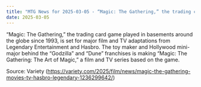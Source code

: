 ```yaml
---
title: "MTG News for 2025-03-05 - “Magic: The Gathering,” the trading card game play..."
date: 2025-03-05
---
```


“Magic: The Gathering,” the trading card game played in basements around the globe since 1993, is set for major film and TV adaptations from Legendary Entertainment and Hasbro. The toy maker and Hollywood mini-major behind the “Godzilla” and “Dune” franchises is making “Magic: The Gathering: The Art of Magic,” a film and TV series based on the game.

Source: Variety (https://variety.com/2025/film/news/magic-the-gathering-movies-tv-hasbro-legendary-1236299642/)
